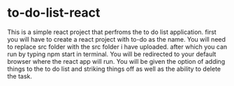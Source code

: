 # to-do-list-react
This is a simple react project that perfroms the to do list application.
first you will have to create a react project with to-do as the name.
You will need to replace src folder with the src folder i have uploaded.
after which you can run by typing  npm start in terminal.
You will be redirected to your default browser where the react app will run.
You will be given the option of adding things to the to do list and striking things off as well as the ability to delete the task.
